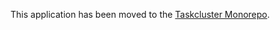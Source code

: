This application has been moved to the [Taskcluster Monorepo](https://github.com/taskcluster/taskcluster/tree/master/tools/taskcluster-proxy).

